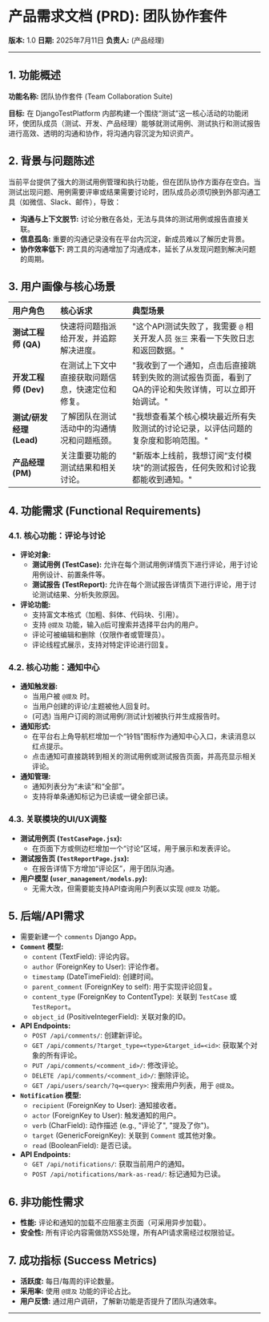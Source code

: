 
# 产品需求文档 (PRD): 团队协作套件

**版本:** 1.0
**日期:** 2025年7月11日
**负责人:** (产品经理)

---

## 1. 功能概述

**功能名称:** 团队协作套件 (Team Collaboration Suite)

**目标:** 在 DjangoTestPlatform 内部构建一个围绕“测试”这一核心活动的功能闭环，使团队成员（测试、开发、产品经理）能够就测试用例、测试执行和测试报告进行高效、透明的沟通和协作，将沟通内容沉淀为知识资产。

## 2. 背景与问题陈述

当前平台提供了强大的测试用例管理和执行功能，但在团队协作方面存在空白。当测试出现问题、用例需要评审或结果需要讨论时，团队成员必须切换到外部沟通工具（如微信、Slack、邮件），导致：

- **沟通与上下文脱节:** 讨论分散在各处，无法与具体的测试用例或报告直接关联。
- **信息孤岛:** 重要的沟通记录没有在平台内沉淀，新成员难以了解历史背景。
- **协作效率低下:** 跨工具的沟通增加了沟通成本，延长了从发现问题到解决问题的周期。

## 3. 用户画像与核心场景

| 用户角色 | 核心诉求 | 典型场景 |
| :--- | :--- | :--- |
| **测试工程师 (QA)** | 快速将问题指派给开发，并追踪解决进度。 | "这个API测试失败了，我需要 `@` 相关开发人员 `张三` 来看一下失败日志和返回数据。" |
| **开发工程师 (Dev)** | 在测试上下文中直接获取问题信息，快速定位和修复。 | "我收到了一个通知，点击后直接跳转到失败的测试报告页面，看到了QA的评论和失败详情，可以立即开始调试。" |
| **测试/研发经理 (Lead)** | 了解团队在测试活动中的沟通情况和问题瓶颈。 | "我想查看某个核心模块最近所有失败测试的讨论记录，以评估问题的复杂度和影响范围。" |
| **产品经理 (PM)** | 关注重要功能的测试结果和相关讨论。 | "新版本上线前，我想订阅“支付模块”的测试报告，任何失败和讨论我都能收到通知。" |

## 4. 功能需求 (Functional Requirements)

### 4.1. 核心功能：评论与讨论

- **评论对象:**
    - **测试用例 (TestCase):** 允许在每个测试用例详情页下进行评论，用于讨论用例设计、前置条件等。
    - **测试报告 (TestReport):** 允许在每个测试报告详情页下进行评论，用于讨论测试结果、分析失败原因。
- **评论功能:**
    - 支持富文本格式（加粗、斜体、代码块、引用）。
    - 支持 `@提及` 功能，输入`@`后可搜索并选择平台内的用户。
    - 评论可被编辑和删除（仅限作者或管理员）。
    - 评论线程式展示，支持对特定评论进行回复。

### 4.2. 核心功能：通知中心

- **通知触发器:**
    - 当用户被 `@提及` 时。
    - 当用户创建的评论/主题被他人回复时。
    - (可选) 当用户订阅的测试用例/测试计划被执行并生成报告时。
- **通知形式:**
    - 在平台右上角导航栏增加一个“铃铛”图标作为通知中心入口，未读消息以红点提示。
    - 点击通知可直接跳转到相关的测试用例或测试报告页面，并高亮显示相关评论。
- **通知管理:**
    - 通知列表分为“未读”和“全部”。
    - 支持将单条通知标记为已读或一键全部已读。

### 4.3. 关联模块的UI/UX调整

- **测试用例页 (`TestCasePage.jsx`):**
    - 在页面下方或侧边栏增加一个“讨论”区域，用于展示和发表评论。
- **测试报告页 (`TestReportPage.jsx`):**
    - 在报告详情下方增加“评论区”，用于团队沟通。
- **用户模型 (`user_management/models.py`):**
    - 无需大改，但需要能支持API查询用户列表以实现 `@提及` 功能。

## 5. 后端/API需求

- 需要新建一个 `comments` Django App。
- **`Comment` 模型:**
    - `content` (TextField): 评论内容。
    - `author` (ForeignKey to User): 评论作者。
    - `timestamp` (DateTimeField): 创建时间。
    - `parent_comment` (ForeignKey to self): 用于实现评论回复。
    - `content_type` (ForeignKey to ContentType): 关联到 `TestCase` 或 `TestReport`。
    - `object_id` (PositiveIntegerField): 关联对象的ID。
- **API Endpoints:**
    - `POST /api/comments/`: 创建新评论。
    - `GET /api/comments/?target_type=<type>&target_id=<id>`: 获取某个对象的所有评论。
    - `PUT /api/comments/<comment_id>/`: 修改评论。
    - `DELETE /api/comments/<comment_id>/`: 删除评论。
    - `GET /api/users/search/?q=<query>`: 搜索用户列表，用于 `@提及`。
- **`Notification` 模型:**
    - `recipient` (ForeignKey to User): 通知接收者。
    - `actor` (ForeignKey to User): 触发通知的用户。
    - `verb` (CharField): 动作描述 (e.g., "评论了", "提及了你")。
    - `target` (GenericForeignKey): 关联到 `Comment` 或其他对象。
    - `read` (BooleanField): 是否已读。
- **API Endpoints:**
    - `GET /api/notifications/`: 获取当前用户的通知。
    - `POST /api/notifications/mark-as-read/`: 标记通知为已读。

## 6. 非功能性需求

- **性能:** 评论和通知的加载不应阻塞主页面（可采用异步加载）。
- **安全性:** 所有评论内容需做防XSS处理，所有API请求需经过权限验证。

## 7. 成功指标 (Success Metrics)

- **活跃度:** 每日/每周的评论数量。
- **采用率:** 使用 `@提及` 功能的评论占比。
- **用户反馈:** 通过用户调研，了解新功能是否提升了团队沟通效率。

---
